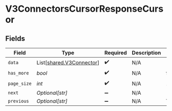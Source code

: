 # V3ConnectorsCursorResponseCursor


## Fields

| Field                                                          | Type                                                           | Required                                                       | Description                                                    | Example                                                        |
| -------------------------------------------------------------- | -------------------------------------------------------------- | -------------------------------------------------------------- | -------------------------------------------------------------- | -------------------------------------------------------------- |
| `data`                                                         | List[[shared.V3Connector](../../models/shared/v3connector.md)] | :heavy_check_mark:                                             | N/A                                                            |                                                                |
| `has_more`                                                     | *bool*                                                         | :heavy_check_mark:                                             | N/A                                                            | false                                                          |
| `page_size`                                                    | *int*                                                          | :heavy_check_mark:                                             | N/A                                                            | 15                                                             |
| `next`                                                         | *Optional[str]*                                                | :heavy_minus_sign:                                             | N/A                                                            |                                                                |
| `previous`                                                     | *Optional[str]*                                                | :heavy_minus_sign:                                             | N/A                                                            | YXVsdCBhbmQgYSBtYXhpbXVtIG1heF9yZXN1bHRzLol=                   |